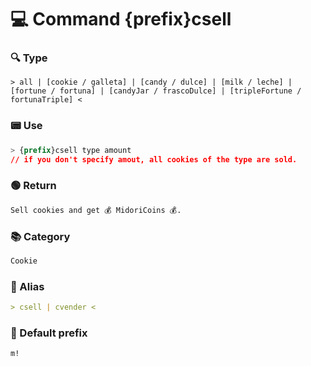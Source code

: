 # 💻 Command {prefix}csell

### 🔍 Type
```
> all | [cookie / galleta] | [candy / dulce] | [milk / leche] | [fortune / fortuna] | [candyJar / frascoDulce] | [tripleFortune / fortunaTriple] <
```

### 📟 Use
```css
> {prefix}csell type amount
// if you don't specify amout, all cookies of the type are sold.
```

### 🟢 Return
```md
Sell cookies and get 💰 MidoriCoins 💰.
```

### 📚 Category
```md
Cookie
```

### 📜 Alias
```md
> csell | cvender <
```

### 🤖 Default prefix
```css
m!
```